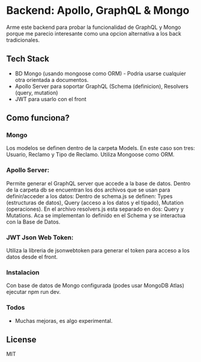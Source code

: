 # Backend: Apollo, GraphQL & Mongo 

Arme este backend para probar la funcionalidad de GraphQL y Mongo porque me parecio interesante como una opcion alternativa a los back tradicionales.

## Tech Stack

- BD Mongo (usando mongoose como ORM) - Podria usarse cualquier otra orientada a documentos. 
- Apollo Server para soportar GraphQL (Schema (definicion), Resolvers (query, mutation)
- JWT para usarlo con el front

## Como funciona? 

### Mongo
Los modelos se definen dentro de la carpeta Models. En este caso son tres: Usuario, Reclamo y Tipo de Reclamo. Utiliza Mongoose como ORM.

### Apollo Server:

Permite generar el GraphQL server que accede a la base de datos. Dentro de la carpeta db se encuentran los dos archivos que se usan para definir/acceder a los datos: Dentro de schema.js se definen: Types (estructuras de datos), Query (acceso a los datos y el tipado), Mutation (operaciones). En el archivo resolvers.js esta separado en dos: Query y Mutations. Aca se implementan lo definido en el Schema y se interactua con la Base de Datos. 

### JWT Json Web Token:

Utiliza la libreria de jsonwebtoken para generar el token para acceso a los datos desde el front. 

### Instalacion

Con base de datos de Mongo configurada (podes usar MongoDB Atlas) ejecutar npm run dev. 

### Todos

 - Muchas mejoras, es algo experimental.

License
----

MIT